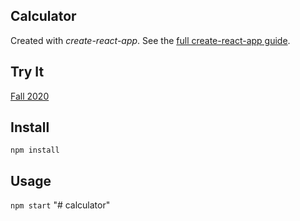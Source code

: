 Calculator
---

Created with *create-react-app*. See the [full create-react-app guide](https://github.com/facebookincubator/create-react-app/blob/master/packages/react-scripts/template/README.md).



Try It
---

[Fall 2020](https://github.com/nicolealleyne/calculator)



Install
---

`npm install`



Usage
---

`npm start`
"# calculator" 

